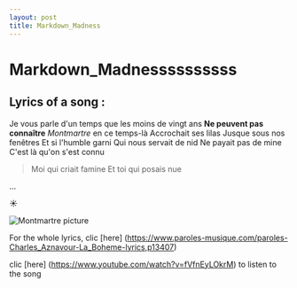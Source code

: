 ```yaml
---
layout: post
title: Markdown_Madness
---
```


# Markdown_Madnessssssssss

## Lyrics of a song : 


Je vous parle d'un temps que les moins de vingt ans
**Ne peuvent pas connaître**
*Montmartre* en ce temps-là
Accrochait ses lilas
Jusque sous nos fenêtres
Et si l'humble garni
Qui nous servait de nid
Ne payait pas de mine
C'est là qu'on s'est connu
> Moi qui criait famine
> Et toi qui posais nue

...

 :sunny:

![Montmartre picture](https://s23514.pcdn.co/wp-content/uploads/2017/01/things_to_do_in_montmartre_france-1140x1425.jpg)

For the whole lyrics, clic [here] (https://www.paroles-musique.com/paroles-Charles_Aznavour-La_Boheme-lyrics,p13407)

clic [here] (https://www.youtube.com/watch?v=fVfnEyLOkrM) to listen to the song
